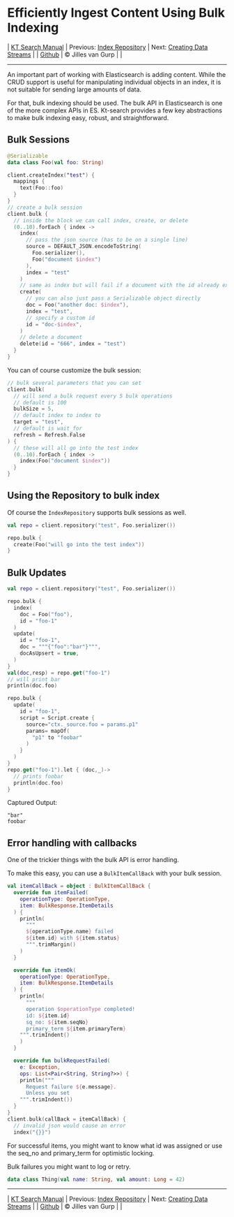 # Efficiently Ingest Content Using Bulk Indexing 

| [KT Search Manual](README.md) | Previous: [Index Repository](IndexRepository.md) | Next: [Creating Data Streams](DataStreams.md) |
| [Github](https://github.com/jillesvangurp/kt-search) | &copy; Jilles van Gurp |  |

---                

An important part of working with Elasticsearch is adding content. While the CRUD support is useful
for manipulating individual objects in an index, it is not suitable for sending large amounts of data.

For that, bulk indexing should be used. The bulk API in Elasticsearch is one of the more complex APIs
in ES. Kt-search provides a few key abstractions to make bulk indexing easy, robust, 
and straightforward.

## Bulk Sessions

```kotlin
@Serializable
data class Foo(val foo: String)

client.createIndex("test") {
  mappings {
    text(Foo::foo)
  }
}
// create a bulk session
client.bulk {
  // inside the block we can call index, create, or delete
  (0..10).forEach { index ->
    index(
      // pass the json source (has to be on a single line)
      source = DEFAULT_JSON.encodeToString(
        Foo.serializer(),
        Foo("document $index")
      ),
      index = "test"
    )
    // same as index but will fail if a document with the id already exists
    create(
      // you can also just pass a Serializable object directly
      doc = Foo("another doc: $index"),
      index = "test",
      // specify a custom id
      id = "doc-$index",
    )
    // delete a document
    delete(id = "666", index = "test")
  }
}
```

You can of course customize the bulk session:

```kotlin
// bulk several parameters that you can set
client.bulk(
  // will send a bulk request every 5 bulk operations
  // default is 100
  bulkSize = 5,
  // default index to index to
  target = "test",
  // default is wait_for
  refresh = Refresh.False
) {
  // these will all go into the test index
  (0..10).forEach { index ->
    index(Foo("document $index"))
  }
}
```

## Using the Repository to bulk index

Of course the `IndexRepository` supports bulk sessions as well.

```kotlin
val repo = client.repository("test", Foo.serializer())

repo.bulk {
  create(Foo("will go into the test index"))
}
```

## Bulk Updates

```kotlin
val repo = client.repository("test", Foo.serializer())

repo.bulk {
  index(
    doc = Foo("foo"),
    id = "foo-1"
  )
  update(
    id = "foo-1",
    doc = """{"foo":"bar"}""",
    docAsUpsert = true,
  )
}
val(doc,resp) = repo.get("foo-1")
// will print bar
println(doc.foo)

repo.bulk {
  update(
    id = "foo-1",
    script = Script.create {
      source="ctx._source.foo = params.p1"
      params= mapOf(
        "p1" to "foobar"
      )
    }
  )
}
repo.get("foo-1").let { (doc,_)->
  // prints foobar
  println(doc.foo)
}
```

Captured Output:

```
"bar"
foobar

```

## Error handling with callbacks

One of the trickier things with the bulk API is error handling.
 
To make this easy, you can use a `BulkItemCallBack` with your bulk session.

```kotlin
val itemCallBack = object : BulkItemCallBack {
  override fun itemFailed(
    operationType: OperationType,
    item: BulkResponse.ItemDetails
  ) {
    println(
      """
      ${operationType.name} failed
      ${item.id} with ${item.status}
      """.trimMargin()
    )
  }

  override fun itemOk(
    operationType: OperationType,
    item: BulkResponse.ItemDetails
  ) {
    println(
      """
      operation $operationType completed! 
      id: ${item.id}
      sq_no: ${item.seqNo} 
      primary_term ${item.primaryTerm}
    """.trimIndent()
    )
  }

  override fun bulkRequestFailed(
    e: Exception,
    ops: List<Pair<String, String?>>) {
    println("""
      Request failure ${e.message}.
      Unless you set 
    """.trimIndent())
  }
}
client.bulk(callBack = itemCallBack) {
  // invalid json would cause an error
  index("{}}")
```

For successful items, you might want to know what id was assigned 
or use the seq_no and primary_term for optimistic locking.

Bulk failures you might want to log or retry.

```kotlin
data class Thing(val name: String, val amount: Long = 42)
```



---

| [KT Search Manual](README.md) | Previous: [Index Repository](IndexRepository.md) | Next: [Creating Data Streams](DataStreams.md) |
| [Github](https://github.com/jillesvangurp/kt-search) | &copy; Jilles van Gurp |  |